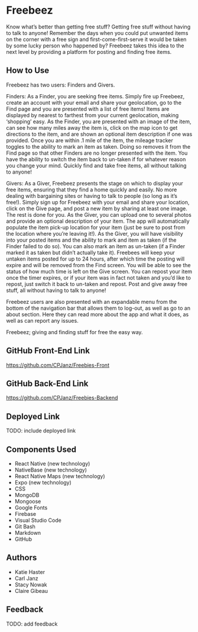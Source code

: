 # Freebeez

Know what’s better than getting free stuff? Getting free stuff without having to talk to anyone! Remember the days when you could put unwanted items on the corner with a free sign and first-come-first-serve it would be taken by some lucky person who happened by? Freebeez takes this idea to the next level by providing a platform for posting and finding free items. 

## How to Use
Freebeez has two users: Finders and Givers. 

Finders: As a Finder, you are seeking free items. Simply fire up Freebeez, create an account with your email and share your geolocation, go to the Find page and you are presented with a list of free items! Items are displayed by nearest to farthest from your current geolocation, making ‘shopping’ easy. As the Finder, you are presented with an image of the item, can see how many miles away the item is, click on the map icon to get directions to the item, and are shown an optional item description if one was provided. Once you are within .1 mile of the item, the mileage tracker toggles to the ability to mark an item as taken. Doing so removes it from the Find page so that other Finders are no longer presented with the item. You have the ability to switch the item back to un-taken if for whatever reason you change your mind. Quickly find and take free items, all without talking to anyone!

Givers: As a Giver, Freebeez presents the stage on which to display your free items, ensuring that they find a home quickly and easily. No more dealing with bargaining sites or having to talk to people (so long as it’s free!). Simply sign up for Freebeez with your email and share your location, click on the Give page, and post a new item by sharing at least one image. The rest is done for you. As the Giver, you can upload one to several photos and provide an optional description of your item. The app will automatically populate the item pick-up location for your item (just be sure to post from the location where you’re leaving it!). As the Giver, you will have visibility into your posted items and the ability to mark and item as taken (if the Finder failed to do so). You can also mark an item as un-taken (if a Finder marked it as taken but didn’t actually take it). Freebees will keep your untaken items posted for up to 24 hours, after which time the posting will expire and will be removed from the Find screen. You will be able to see the status of how much time is left on the Give screen. You can repost your item once the timer expires, or if your item was in fact not taken and you’d like to repost, just switch it back to un-taken and repost. Post and give away free stuff, all without having to talk to anyone!

Freebeez users are also presented with an expandable menu from the bottom of the navigation bar that allows them to log-out, as well as go to an about section. Here they can read more about the app and what it does, as well as can report any issues.

Freebeez; giving and finding stuff for free the easy way.

## GitHub Front-End Link
https://github.com/CPJanz/Freebies-Front

## GitHub Back-End Link
https://github.com/CPJanz/Freebies-Backend

## Deployed Link
TODO: include deployed link

## Components Used
* React Native (new technology)
* NativeBase (new technology)
* React Native Maps (new technology)
* Expo (new technology)
* CSS
* MongoDB
* Mongoose
* Google Fonts
* Firebase
* Visual Studio Code
* Git Bash
* Markdown
* GitHub

## Authors
* Katie Haster
* Carl Janz
* Stacy Nowak
* Claire Gibeau

## Feedback
TODO: add feedback


